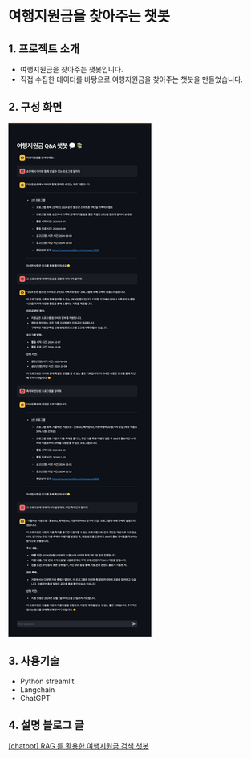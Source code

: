 # 여행지원금을 찾아주는 챗봇

## 1. 프로젝트 소개
- 여행지원금을 찾아주는 챗봇입니다.
- 직접 수집한 데이터를 바탕으로 여행지원금을 찾아주는 챗봇을 만들었습니다.

## 2. 구성 화면
![img.png](img.png)

## 3. 사용기술
- Python streamlit
- Langchain
- ChatGPT

## 4. 설명 블로그 글
[[chatbot] RAG 를 활용한 여행지원금 검색 챗봇](https://hobeen-kim.github.io/ai/chatbot/)
